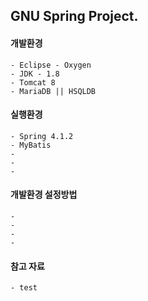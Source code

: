 

GNU Spring Project. 
----------



#### **개발환경**
```
- Eclipse - Oxygen
- JDK - 1.8
- Tomcat 8
- MariaDB || HSQLDB
```

#### **실행환경**
```
- Spring 4.1.2
- MyBatis
-
- 
- 
```

#### **개발환경 설정방법**
```
- 
- 
- 
- 
```

#### **참고 자료**
```
- test
```
